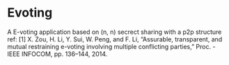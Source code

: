 # Evoting

A E-voting application based on (n, n) secrect sharing with a p2p structure
ref: [1] X. Zou, H. Li, Y. Sui, W. Peng, and F. Li, “Assurable, transparent, and mutual restraining e-voting involving multiple conflicting parties,” Proc. - IEEE INFOCOM, pp. 136–144, 2014.
